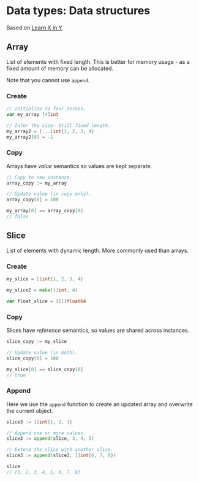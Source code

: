 # Data types: Data structures

Based on [Learn X in Y](https://learnxinyminutes.com/docs/go/).


## Array

List of elements with fixed length. This is better for memory usage - as a fixed amount of memory can be allocated.

Note that you cannot use `append`.

### Create

```go
// Initialize to four zeroes.
var my_array [4]int
```

```go
// Infer the size. Still fixed length.
my_array2 = [...]int{1, 2, 3, 4}
my_array2[0] = -1
```

### Copy

Arrays have _value_ semantics so values are kept separate.

```go
// Copy to new instance.
array_copy := my_array
```

```go
// Update value (in copy only).
array_copy[0] = 100

my_array[0] == array_copy[0]
// false
```


## Slice

List of elements with dynamic length. More commonly used than arrays.

### Create

```go
my_slice = []int{1, 2, 3, 4}

my_slice2 = make([]int, 4)

var float_slice = [][]float64
```

### Copy

Slices have _reference_ semantics, so values are shared across instances.

```go
slice_copy := my_slice

// Update value (in both). 
slice_copy[0] = 100

my_slice[0] == slice_copy[0]
// true
```

### Append

Here we use the `append` function to create an updated array and overwrite the current object.

```go
slice3 := []int{1, 2, 3}

// Append one or more values.
slice3 := append(slice, 3, 4, 5)

// Extend the slice with another slice.
slice3 := append(slice3, []int{6, 7, 8})

slice
// [1, 2, 3, 4, 5, 6, 7, 8]
```

